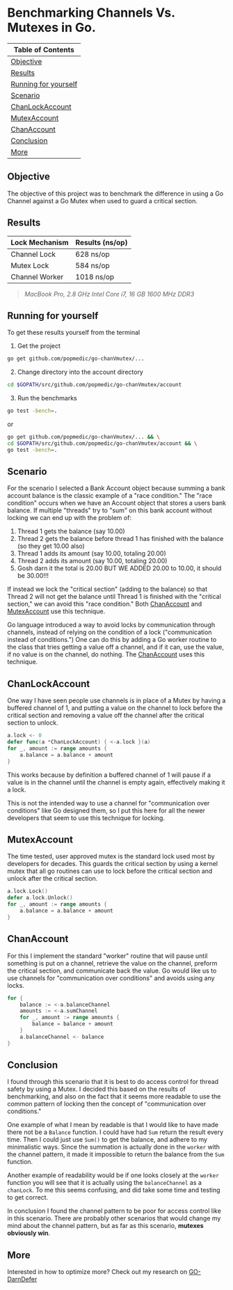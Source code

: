 # Benchmarking Channels Vs. Mutexes in Go.
| Table of Contents |
| --- |
| [Objective](#objective) |
| [Results](#results) |
| [Running for yourself](#running-for-yourself) |
| [Scenario](#scenario) |
| [ChanLockAccount](#chanlockaccount) |
| [MutexAccount](#mutexaccount) |
| [ChanAccount](#chanaccount) |
| [Conclusion](#conclusion) |
| [More](#more) |

## Objective

The objective of this project was to benchmark the difference in using a Go Channel against a Go Mutex when used to guard a critical section.

## Results

| Lock Mechanism | Results (ns/op) |
| --- | --- |
| Channel Lock | 628 ns/op |
| Mutex Lock | 584 ns/op |
| Channel Worker | 1018 ns/op |

> _MacBook Pro, 2.8 GHz Intel Core i7, 16 GB 1600 MHz DDR3_

## Running for yourself

To get these results yourself from the terminal 

1. Get the project 

``` bash
go get github.com/popmedic/go-chanVmutex/...
```

2. Change directory into the account directory 

``` bash
cd $GOPATH/src/github.com/popmedic/go-chanVmutex/account
```

3. Run the benchmarks 

``` bash
go test -bench=.
```

or

``` bash
go get github.com/popmedic/go-chanVmutex/... && \
cd $GOPATH/src/github.com/popmedic/go-chanVmutex/account && \
go test -bench=.
```

## Scenario

For the scenario I selected a Bank Account object because summing a bank account balance is the classic example of a "race condition."  The "race condition" occurs when we have an Account object that stores a users bank balance.  If multiple "threads" try to "sum" on this bank account without locking we can end up with the problem of:

1. Thread 1 gets the balance (say 10.00)
2. Thread 2 gets the balance before thread 1 has finished with the balance (so they get 10.00 also)
3. Thread 1 adds its amount (say 10.00, totaling 20.00)
4. Thread 2 adds its amount (say 10.00, totaling 20.00)
5. Gosh darn it the total is 20.00 BUT WE ADDED 20.00 to 10.00, it should be 30.00!!!

If instead we lock the "critical section" (adding to the balance) so that Thread 2 will not get the balance until Thread 1 is finished with the "critical section," we can avoid this "race condition."  Both [ChanAccount](#chanlockaccount) and [MutexAccount](#mutexaccount) use this technique.

Go language introduced a way to avoid locks by communication through channels, instead of relying on the condition of a lock ("communication instead of conditions.")  One can do this by adding a Go worker routine to the class that tries getting a value off a channel, and if it can, use the value, if no value is on the channel, do nothing. The [ChanAccount](#chanaccount) uses this technique.

## ChanLockAccount

One way I have seen people use channels is in place of a Mutex by having a buffered channel of 1, and putting a value on the channel to lock before the critical section and removing a value off the channel after the critical section to unlock.  

``` Go
a.lock <- 0
defer func(a *ChanLockAccount) { <-a.lock }(a)
for _, amount := range amounts {
    a.balance = a.balance + amount
}
```

This works because by definition a buffered channel of 1 will pause if a value is in the channel until the channel is empty again, effectively making it a lock.

This is not the intended way to use a channel for "communication over conditions" like Go designed them, so I put this here for all the newer developers that seem to use this technique for locking.

## MutexAccount

The time tested, user approved mutex is the standard lock used most by developers for decades.  This guards the critical section by using a kernel mutex that all go routines can use to lock before the critical section and unlock after the critical section.

``` Go
a.lock.Lock()
defer a.lock.Unlock()
for _, amount := range amounts {
    a.balance = a.balance + amount
}
```

## ChanAccount

For this I implement the standard "worker" routine that will pause until something is put on a channel, retrieve the value on the channel, preform the critical section, and communicate back the value.  Go would like us to use channels for "communication over conditions" and avoids using any locks.

``` Go
for {
    balance := <-a.balanceChannel
    amounts := <-a.sumChannel
    for _, amount := range amounts {
        balance = balance + amount
    }
    a.balanceChannel <- balance
}
```

## Conclusion

I found through this scenario that it is best to do access control for thread safety by using a Mutex.  I decided this based on the results of benchmarking, and also on the fact that it seems more readable to use the common pattern of locking then the concept of "communication over conditions."  

One example of what I mean by readable is that I would like to have made there not be a `Balance` function.  I could have had `Sum` return the result every time. Then I could just use `Sum()` to get the balance, and adhere to my minimalistic ways.  Since the summation is actually done in the `worker` with the channel pattern, it made it impossible to return the balance from the `Sum` function.

Another example of readability would be if one looks closely at the `worker` function you will see that it is actually using the `balanceChannel` as a `chanLock`. To me this seems confusing, and did take some time and testing to get correct.  

In conclusion I found the channel pattern to be poor for access control like in this scenario.  There are probably other scenarios that would change my mind about the channel pattern, but as far as this scenario, **mutexes obviously win**.

## More

Interested in how to optimize more?  Check out my research on [GO-DarnDefer](https://github.com/popmedic/go-darndefer)